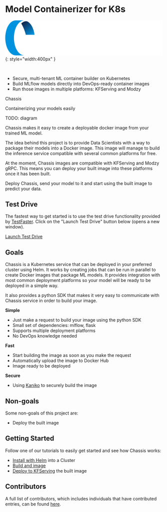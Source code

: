 # Model Containerizer for K8s

![Chassis logo](images/chassis-logo.png){: style="width:400px" }

<br />

* Secure, multi-tenant ML container builder on Kubernetes
* Build MLflow models directly into DevOps-ready container images
* Run those images in multiple platforms: KFServing and Modzy

Chassis 


Containerizing your models easily

TODO: diagram

Chassis makes it easy to create a deployable docker image from your trained ML model.

The idea behind this project is to provide Data Scientists with a way to package their models into a Docker image. This image will manage to build the inference service compatible with several common platforms for free.

At the moment, Chassis images are compatible with KFServing and Modzy gRPC. This means you can deploy your built image into these platforms once it has been built.

Deploy Chassis, send your model to it and start using the built image to predict your data.

## Test Drive

The fastest way to get started is to use the test drive functionality provided by [TestFaster](https://testfaster.ci). Click on the "Launch Test Drive" button below (opens a new window).

<a href="https://testfaster.ci/launch?embedded=true&repo=https://github.com/combinator-ml/terraform-k8s-chassis&file=examples/testfaster/.testfaster.yml" target="\_blank">Launch Test Drive</a>

## Goals

Chassis is a Kubernetes service that can be deployed in your preferred cluster using Helm. It works by creating jobs that can be run in parallel to create Docker images that package ML models. It provides integration with most common deployment platforms so your model will be ready to be deployed in a simple way.

It also provides a python SDK that makes it very easy to communicate with Chassis service in order to build your image.

**Simple**

- Just make a request to build your image using the python SDK
- Small set of dependencies: mlflow, flask
- Supports multiple deployment platforms
- No DevOps knowledge needed

**Fast**

- Start building the image as soon as you make the request
- Automatically upload the image to Docker Hub
- Image ready to be deployed

**Secure**

- Using [Kaniko](https://github.com/GoogleContainerTools/kaniko/) to securely build the image

## Non-goals

Some non-goals of this project are:

- Deploy the built image

## Getting Started

Follow one of our tutorials to easily get started and see how Chassis works:

- [Install with Helm](tutorials/devops-deploy.md) into a Cluster
- [Build and image](tutorials/ds-connect)
- [Deploy to KFServing](tutorials/ds-deploy.md) the built image

## Contributors

A full list of contributors, which includes individuals that have contributed entries, can be found [here](https://github.com/modzy/chassis/graphs/contributors).
